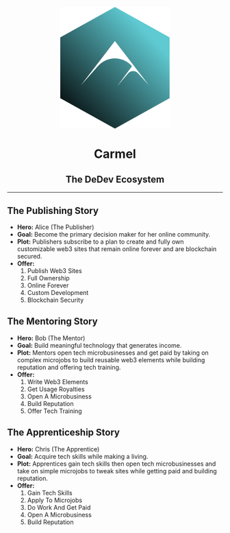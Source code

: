 <p align="center"> <img src="https://raw.githubusercontent.com/fluidtrends/carmel/master/logo.png" width="256px">
<h1 align="center"> Carmel </h1>
<h2 align="center"> The DeDev Ecosystem </h2>
</p>

<hr/>

## The Publishing Story

* **Hero:** Alice (The Publisher)
* **Goal:** Become the primary decision maker for her online community.
* **Plot:** Publishers subscribe to a plan to create and fully own customizable web3 sites that remain online forever and are blockchain secured.
* **Offer:**
  1. Publish Web3 Sites
  2. Full Ownership
  3. Online Forever
  4. Custom Development
  5. Blockchain Security

## The Mentoring Story

* **Hero:** Bob (The Mentor)
* **Goal:** Build meaningful technology that generates income.
* **Plot:** Mentors open tech microbusinesses and get paid by taking on complex microjobs to build reusable web3 elements while building reputation and offering tech training.
* **Offer:**
  1. Write Web3 Elements
  2. Get Usage Royalties
  3. Open A Microbusiness
  4. Build Reputation
  5. Offer Tech Training

## The Apprenticeship Story

* **Hero:** Chris (The Apprentice)
* **Goal:** Acquire tech skills while making a living.
* **Plot:** Apprentices gain tech skills then open tech microbusinesses and take on simple microjobs to tweak sites while getting paid and building reputation.
* **Offer:**
  1. Gain Tech Skills
  2. Apply To Microjobs
  3. Do Work And Get Paid
  4. Open A Microbusiness
  5. Build Reputation

